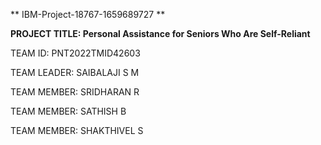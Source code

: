 ** IBM-Project-18767-1659689727 **

**PROJECT TITLE: Personal Assistance for Seniors Who Are Self-Reliant**

TEAM ID: PNT2022TMID42603

TEAM LEADER: SAIBALAJI S M

TEAM MEMBER: SRIDHARAN R

TEAM MEMBER: SATHISH B

TEAM MEMBER: SHAKTHIVEL S
